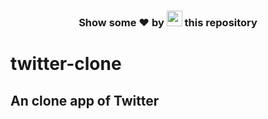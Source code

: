 <h3 align="center">Show some ❤ by <img src="https://imgur.com/o7ncZFp.jpg" height=25px width=25px> this repository</h3>

# twitter-clone
## An clone app of Twitter
